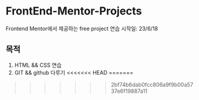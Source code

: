 # FrontEnd-Mentor-Projects

Frontend Mentor에서 제공하는 free project 연습
시작일: 23/6/18

## 목적

1. HTML && CSS 연습
2. GIT && github 다루기
<<<<<<< HEAD
=======


>>>>>>> 2bf74b6dab0fcc806a9f9b00a5737e6f19887a11
